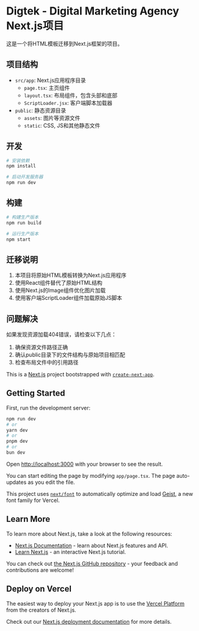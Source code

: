 # Digtek - Digital Marketing Agency Next.js项目

这是一个将HTML模板迁移到Next.js框架的项目。

## 项目结构

- `src/app`: Next.js应用程序目录
  - `page.tsx`: 主页组件
  - `layout.tsx`: 布局组件，包含头部和底部
  - `ScriptLoader.jsx`: 客户端脚本加载器
- `public`: 静态资源目录
  - `assets`: 图片等资源文件
  - `static`: CSS, JS和其他静态文件

## 开发

```bash
# 安装依赖
npm install

# 启动开发服务器
npm run dev
```

## 构建

```bash
# 构建生产版本
npm run build

# 运行生产版本
npm start
```

## 迁移说明

1. 本项目将原始HTML模板转换为Next.js应用程序
2. 使用React组件替代了原始HTML结构
3. 使用Next.js的Image组件优化图片加载
4. 使用客户端ScriptLoader组件加载原始JS脚本

## 问题解决

如果发现资源加载404错误，请检查以下几点：
1. 确保资源文件路径正确
2. 确认public目录下的文件结构与原始项目相匹配
3. 检查布局文件中的引用路径

This is a [Next.js](https://nextjs.org) project bootstrapped with [`create-next-app`](https://nextjs.org/docs/app/api-reference/cli/create-next-app).

## Getting Started

First, run the development server:

```bash
npm run dev
# or
yarn dev
# or
pnpm dev
# or
bun dev
```

Open [http://localhost:3000](http://localhost:3000) with your browser to see the result.

You can start editing the page by modifying `app/page.tsx`. The page auto-updates as you edit the file.

This project uses [`next/font`](https://nextjs.org/docs/app/building-your-application/optimizing/fonts) to automatically optimize and load [Geist](https://vercel.com/font), a new font family for Vercel.

## Learn More

To learn more about Next.js, take a look at the following resources:

- [Next.js Documentation](https://nextjs.org/docs) - learn about Next.js features and API.
- [Learn Next.js](https://nextjs.org/learn) - an interactive Next.js tutorial.

You can check out [the Next.js GitHub repository](https://github.com/vercel/next.js) - your feedback and contributions are welcome!

## Deploy on Vercel

The easiest way to deploy your Next.js app is to use the [Vercel Platform](https://vercel.com/new?utm_medium=default-template&filter=next.js&utm_source=create-next-app&utm_campaign=create-next-app-readme) from the creators of Next.js.

Check out our [Next.js deployment documentation](https://nextjs.org/docs/app/building-your-application/deploying) for more details.
